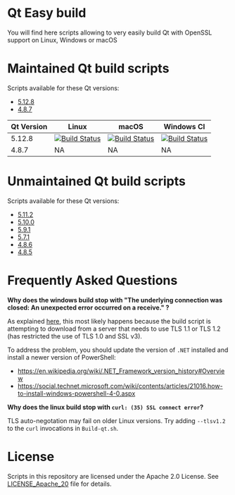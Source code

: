 
# Qt Easy build

You will find here scripts allowing to very easily build Qt with OpenSSL support on Linux, Windows or macOS

# Maintained Qt build scripts

Scripts available for these Qt versions:

* [5.12.8][5128]
* [4.8.7][487]

[5128]: https://github.com/jcfr/qt-easy-build/tree/5.12.8#readme
[487]: https://github.com/jcfr/qt-easy-build/tree/4.8.7#readme

| Qt Version   | Linux                                                   | macOS                                                   | Windows CI |
|--------------|---------------------------------------------------------|---------------------------------------------------------|------------|
| 5.12.8       | [![Build Status][5128_linux_i_azure]][5128_linux_azure] | [![Build Status][5128_macos_i_azure]][5128_macos_azure] | [![Build Status][5128_windows_i_azure]][5128_windows_azure]         |
| 4.8.7        | NA                                                      | NA                                                      | NA         |

[5128_linux_azure]: https://dev.azure.com/jamesobutler/qt-easy-build/_build/latest?definitionId=1&branchName=5.12.8
[5128_linux_i_azure]: https://dev.azure.com/jamesobutler/qt-easy-build/_apis/build/status/jamesobutler.qt-easy-build?branchName=5.12.8&jobName=Linux

[5128_macos_azure]: https://dev.azure.com/jamesobutler/qt-easy-build/_build/latest?definitionId=1&branchName=5.12.8
[5128_macos_i_azure]: https://dev.azure.com/jamesobutler/qt-easy-build/_apis/build/status/jamesobutler.qt-easy-build?branchName=5.12.8&jobName=macOS

[5128_windows_azure]: https://dev.azure.com/jamesobutler/qt-easy-build/_build/latest?definitionId=1&branchName=5.12.8
[5128_windows_i_azure]: https://dev.azure.com/jamesobutler/qt-easy-build/_apis/build/status/jamesobutler.qt-easy-build?branchName=5.12.8&jobName=Windows

# Unmaintained Qt build scripts

Scripts available for these Qt versions:

* [5.11.2][5112]
* [5.10.0][5100]
* [5.9.1][591]
* [5.7.1][571]
* [4.8.6][486]
* [4.8.5][485]

[5112]: https://github.com/jcfr/qt-easy-build/tree/5.11.2#readme
[5100]: https://github.com/jcfr/qt-easy-build/tree/5.10.0#readme
[591]: https://github.com/jcfr/qt-easy-build/tree/5.9.1#readme
[571]: https://github.com/jcfr/qt-easy-build/tree/5.7.1#readme
[486]: https://github.com/jcfr/qt-easy-build/tree/4.8.7#readme
[485]: https://github.com/jcfr/qt-easy-build/tree/4.8.7#readme

# Frequently Asked Questions

**Why does the windows build stop with "The underlying connection was closed: An unexpected error occurred on a receive." ?**

As explained [here](https://github.com/chocolatey/choco/wiki/Installation#installing-with-restricted-tls), this most likely happens because the build script is attempting to download from a server that needs to use TLS 1.1 or TLS 1.2 (has restricted the use of TLS 1.0 and SSL v3).

To address the problem, you should update the version of `.NET` installed and install a newer version of PowerShell:
* https://en.wikipedia.org/wiki/.NET_Framework_version_history#Overview
* https://social.technet.microsoft.com/wiki/contents/articles/21016.how-to-install-windows-powershell-4-0.aspx

**Why does the linux build stop with `curl: (35) SSL connect error`?**

TLS auto-negotation may fail on older Linux versions. Try adding `--tlsv1.2` to the `curl` invocations in `Build-qt.sh`.

# License

Scripts in this repository are licensed under the Apache 2.0 License. See [LICENSE_Apache_20](LICENSE_Apache_20) file for details.

